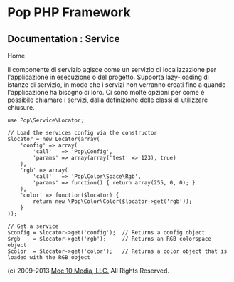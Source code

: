 Pop PHP Framework
=================

Documentation : Service
-----------------------

Home

Il componente di servizio agisce come un servizio di localizzazione per
l'applicazione in esecuzione o del progetto. Supporta lazy-loading di
istanze di servizio, in modo che i servizi non verranno creati fino a
quando l'applicazione ha bisogno di loro. Ci sono molte opzioni per come
è possibile chiamare i servizi, dalla definizione delle classi di
utilizzare chiusure.

    use Pop\Service\Locator;

    // Load the services config via the constructor
    $locator = new Locator(array(
        'config' => array(
            'call'   => 'Pop\Config',
            'params' => array(array('test' => 123), true)
        ),
        'rgb' => array(
            'call'   => 'Pop\Color\Space\Rgb',
            'params' => function() { return array(255, 0, 0); }
        ),
        'color' => function($locator) {
            return new \Pop\Color\Color($locator->get('rgb'));
        }
    ));

    // Get a service
    $config = $locator->get('config');  // Returns a config object
    $rgb    = $locator->get('rgb');     // Returns an RGB colorspace object
    $color  = $locator->get('color');   // Returns a color object that is loaded with the RGB object

\(c) 2009-2013 [Moc 10 Media, LLC.](http://www.moc10media.com) All
Rights Reserved.
